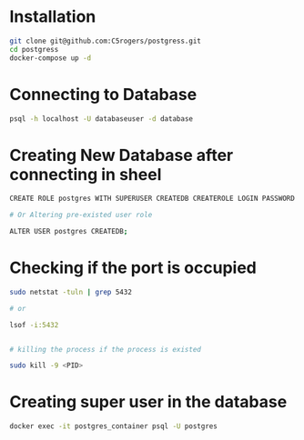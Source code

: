 # Installation

```sh
git clone git@github.com:C5rogers/postgress.git
cd postgress
docker-compose up -d
```

# Connecting to Database

```sh
psql -h localhost -U databaseuser -d database
```

# Creating New Database after connecting in sheel

```sh
CREATE ROLE postgres WITH SUPERUSER CREATEDB CREATEROLE LOGIN PASSWORD 'your_password';

# Or Altering pre-existed user role

ALTER USER postgres CREATEDB;

```

# Checking if the port is occupied

```sh
sudo netstat -tuln | grep 5432

# or

lsof -i:5432


# killing the process if the process is existed

sudo kill -9 <PID>

```

# Creating super user in the database

```sh
docker exec -it postgres_container psql -U postgres
```
